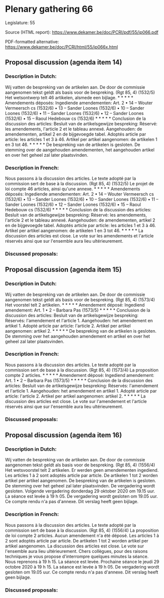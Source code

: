 # Plenary gathering 66

Legislature: 55

Source (HTML report): https://www.dekamer.be/doc/PCRI/pdf/55/ip066.pdf

PDF-formatted alternative: https://www.dekamer.be/doc/PCRI/html/55/ip066x.html

## Proposal discussion (agenda item 14)

### Description in Dutch:

Wij vatten de bespreking van de artikelen aan. De door de commissie aangenomen tekst geldt als basis voor de bespreking. (Rgt 85, 4) (1532/5) Het wetsontwerp telt 46 artikelen, alsmede een bijlage. * * * * * Amendements déposés: Ingediende amendementen: Art. 2 • 14 – Wouter Vermeersch cs (1532/6) • 13 – Sander Loones (1532/6) • 10 – Sander Loones (1532/6) • 11 – Sander Loones (1532/6) • 12 – Sander Loones (1532/6) • 15 – Raoul Hedebouw cs (1532/6) * * * * * Conclusion de la discussion des articles: Besluit van de artikelsgewijze bespreking: Réservé: les amendements, l'article 2 et le tableau annexé. Aangehouden: de amendementen, artikel 2 en de bijgevoegde tabel. Adoptés article par article: les articles 1 et 3 à 46. Artikel per artikel aangenomen: de artikelen 1 en 3 tot 46. * * * * * De bespreking van de artikelen is gesloten. De stemming over de aangehouden amendementen, het aangehouden artikel en over het geheel zal later plaatsvinden.

### Description in French:

Nous passons à la discussion des articles. Le texte adopté par la commission sert de base à la discussion. (Rgt 85, 4) (1532/5) Le projet de loi compte 46 articles, ainsi qu'une annexe. * * * * * Amendements déposés: Ingediende amendementen: Art. 2 • 14 – Wouter Vermeersch cs (1532/6) • 13 – Sander Loones (1532/6) • 10 – Sander Loones (1532/6) • 11 – Sander Loones (1532/6) • 12 – Sander Loones (1532/6) • 15 – Raoul Hedebouw cs (1532/6) * * * * * Conclusion de la discussion des articles: Besluit van de artikelsgewijze bespreking: Réservé: les amendements, l'article 2 et le tableau annexé. Aangehouden: de amendementen, artikel 2 en de bijgevoegde tabel. Adoptés article par article: les articles 1 et 3 à 46. Artikel per artikel aangenomen: de artikelen 1 en 3 tot 46. * * * * * La discussion des articles est close. Le vote sur les amendements et l'article réservés ainsi que sur l'ensemble aura lieu ultérieurement.



### Discussed proposals:

## Proposal discussion (agenda item 15)

### Description in Dutch:

Wij vatten de bespreking van de artikelen aan. De door de commissie aangenomen tekst geldt als basis voor de bespreking. (Rgt 85, 4) (1573/4) Het voorstel telt 2 artikelen. * * * * * Amendement déposé: Ingediend amendement: Art. 1 • 2 – Barbara Pas (1573/5) * * * * * Conclusion de la discussion des articles: Besluit van de artikelsgewijze bespreking: Réservés: l'amendement et l'article 1. Aangehouden: het amendement en artikel 1. Adopté article par article: l'article 2. Artikel per artikel aangenomen: artikel 2. * * * * * De bespreking van de artikelen is gesloten. De stemming over het aangehouden amendement en artikel en over het geheel zal later plaatsvinden.

### Description in French:

Nous passons à la discussion des articles. Le texte adopté par la commission sert de base à la discussion. (Rgt 85, 4) (1573/4) La proposition compte 2 articles. * * * * * Amendement déposé: Ingediend amendement: Art. 1 • 2 – Barbara Pas (1573/5) * * * * * Conclusion de la discussion des articles: Besluit van de artikelsgewijze bespreking: Réservés: l'amendement et l'article 1. Aangehouden: het amendement en artikel 1. Adopté article par article: l'article 2. Artikel per artikel aangenomen: artikel 2. * * * * * La discussion des articles est close. Le vote sur l'amendement et l'article réservés ainsi que sur l'ensemble aura lieu ultérieurement.



### Discussed proposals:

## Proposal discussion (agenda item 16)

### Description in Dutch:

Wij vatten de bespreking van de artikelen aan. De door de commissie aangenomen tekst geldt als basis voor de bespreking. (Rgt 85, 4) (1556/4) Het wetsvoorstel telt 2 artikelen. Er werden geen amendementen ingediend. Les articles 1 à 2 sont adoptés article par article. De artikelen 1 tot 2 worden artikel per artikel aangenomen. De bespreking van de artikelen is gesloten. De stemming over het geheel zal later plaatsvinden. De vergadering wordt gesloten. Volgende vergadering donderdag 29 oktober 2020 om 19.15 uur. La séance est levée à 19 h 05. De vergadering wordt gesloten om 19.05 uur. Ce compte rendu n'a pas d'annexe. Dit verslag heeft geen bijlage.

### Description in French:

Nous passons à la discussion des articles. Le texte adopté par la commission sert de base à la discussion. (Rgt 85, 4) (1556/4) La proposition de loi compte 2 articles. Aucun amendement n'a été déposé. Les articles 1 à 2 sont adoptés article par article. De artikelen 1 tot 2 worden artikel per artikel aangenomen. La discussion des articles est close. Le vote sur l'ensemble aura lieu ultérieurement. Chers collègues, pour des raisons techniques je vous propose d'interrompre quelques minutes la séance. Nous reprenons à 19 h 15. La séance est levée. Prochaine séance le jeudi 29 octobre 2020 à 19 h 15. La séance est levée à 19 h 05. De vergadering wordt gesloten om 19.05 uur. Ce compte rendu n'a pas d'annexe. Dit verslag heeft geen bijlage.



### Discussed proposals:

